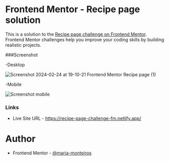 # Frontend Mentor - Recipe page solution

This is a solution to the [Recipe page challenge on Frontend Mentor](https://www.frontendmentor.io/challenges/recipe-page-KiTsR8QQKm). 
Frontend Mentor challenges help you improve your coding skills by building realistic projects.

###Screenshot

-Desktop

![Screenshot 2024-02-24 at 19-10-21 Frontend Mentor Recipe page (1)](https://github.com/maria-monteiros/Recipe-Page/assets/104790525/971028c8-1a06-4003-9c44-b97498233baf)

-Mobile

![Screenshot mobile](https://github.com/maria-monteiros/Recipe-Page/assets/104790525/739099ae-2db6-4d4c-b9e8-90e92331b340)


### Links

- Live Site URL - https://recipe-page-challenge-fm.netlify.app/

# Author 

- Frontend Mentor - [@maria-monteiros](https://www.frontendmentor.io/profile/maria-monteiros)
